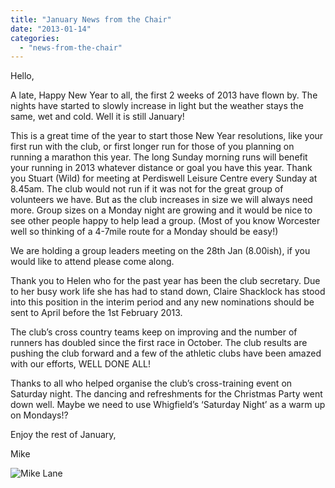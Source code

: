```yaml
---
title: "January News from the Chair"
date: "2013-01-14"
categories: 
  - "news-from-the-chair"
---
```


Hello,

A late, Happy New Year to all, the first 2 weeks of 2013 have flown by. The nights have started to slowly increase in light but the weather stays the same, wet and cold. Well it is still January!

This is a great time of the year to start those New Year resolutions, like your first run with the club, or first longer run for those of you planning on running a marathon this year. The long Sunday morning runs will benefit your running in 2013 whatever distance or goal you have this year. Thank you Stuart (Wild) for meeting at Perdiswell Leisure Centre every Sunday at 8.45am. The club would not run if it was not for the great group of volunteers we have. But as the club increases in size we will always need more. Group sizes on a Monday night are growing and it would be nice to see other people happy to help lead a group. (Most of you know Worcester well so thinking of a 4-7mile route for a Monday should be easy!)

We are holding a group leaders meeting on the 28th Jan (8.00ish), if you would like to attend please come along.

Thank you to Helen who for the past year has been the club secretary. Due to her busy work life she has had to stand down, Claire Shacklock has stood into this position in the interim period and any new nominations should be sent to April before the 1st February 2013.

The club’s cross country teams keep on improving and the number of runners has doubled since the first race in October. The club results are pushing the club forward and a few of the athletic clubs have been amazed with our efforts, WELL DONE ALL!

Thanks to all who helped organise the club’s cross-training event on Saturday night. The dancing and refreshments for the Christmas Party went down well. Maybe we need to use Whigfield’s ‘Saturday Night’ as a warm up on Mondays!?

Enjoy the rest of January,

Mike

![](https://bpj.org.uk/wp-content/uploads/2012/12/mikey-moo-ma.jpg "Mike Lane")
